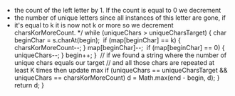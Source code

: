 * the count of the left letter by 1. If the count is equal to 0 we decrement
* the number of unique letters since all instances of this letter are gone, if
* it's equal to k it is now not k or more so we decrement charsKorMoreCount.
*/
while (uniqueChars > uniqueCharsTarget) {
char beginChar = s.charAt(begin);
​
if (map[beginChar] == k) {
charsKorMoreCount--;
}
map[beginChar]--;
​
if (map[beginChar] == 0) {
uniqueChars--;
}
begin++;
}
​
// if we found a string where the number of unique chars equals our target
// and all those chars are repeated at least K times then update max
if (uniqueChars == uniqueCharsTarget && uniqueChars == charsKorMoreCount)
d = Math.max(end - begin, d);
}
​
return d;
}